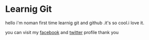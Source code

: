 # Learnig Git

hello i'm noman first time learnig git and github .it's so cool.i love it.

you can visit my [facebook](https://www.facebook.com/mullanoman.mahmud/) and [twitter](https://twitter.com/MNoman1998) profile
thank you